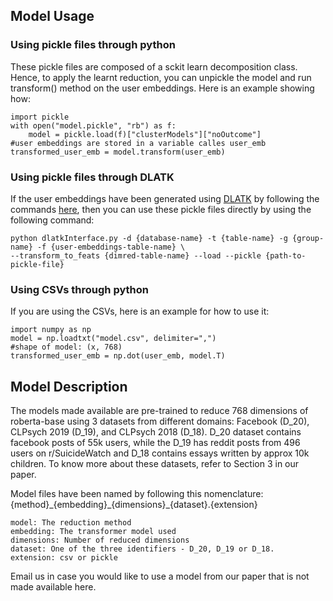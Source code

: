 ## **Model Usage**

### **Using pickle files through python**

These pickle files are composed of a sckit learn decomposition class. Hence, to apply the learnt reduction, you can unpickle the model and run transform() method on the user embeddings.
Here is an example showing how:

	import pickle 
	with open("model.pickle", "rb") as f:
		model = pickle.load(f)["clusterModels"]["noOutcome"]
	#user embeddings are stored in a variable calles user_emb
	transformed_user_emb = model.transform(user_emb)

### **Using pickle files through DLATK**

If the user embeddings have been generated using [DLATK](https://github.com/DLATK/DLATK/) by following the commands [here](https://github.com/adithya8/ContextualEmbeddingDR#commands-to-extract-dimension-reduced-tables-using-a-specific-method), then you can use these pickle files directly by using the following command:

	python dlatkInterface.py -d {database-name} -t {table-name} -g {group-name} -f {user-embeddings-table-name} \
	--transform_to_feats {dimred-table-name} --load --pickle {path-to-pickle-file}


### **Using CSVs through python**

If you are using the CSVs, here is an example for how to use it:

	import numpy as np
	model = np.loadtxt("model.csv", delimiter=",")
	#shape of model: (x, 768)
	transformed_user_emb = np.dot(user_emb, model.T)


## **Model Description**

The models made available are pre-trained to reduce 768 dimensions of roberta-base using 3 datasets from different domains: Facebook (D_20), CLPsych 2019 (D_19), and CLPsych 2018 (D_18).
D_20 dataset contains facebook posts of 55k users, while the D_19 has reddit posts from 496 users on r/SuicideWatch and D_18 contains essays written by approx 10k children. To know more about these datasets, refer to Section 3 in our paper.

Model files have been named by following this nomenclature: {method}\_{embedding}\_{dimensions}\_{dataset}.{extension}

	model: The reduction method
	embedding: The transformer model used
	dimensions: Number of reduced dimensions
	dataset: One of the three identifiers - D_20, D_19 or D_18.
	extension: csv or pickle

Email us in case you would like to use a model from our paper that is not made available here.  
